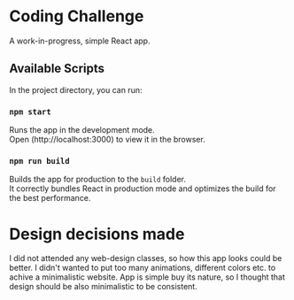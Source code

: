 # Coding Challenge

A work-in-progress, simple React app.

## Available Scripts

In the project directory, you can run:

### `npm start`

Runs the app in the development mode.<br />
Open (http://localhost:3000) to view it in the browser.

### `npm run build`

Builds the app for production to the `build` folder.<br />
It correctly bundles React in production mode and optimizes the build for the best performance.

# Design decisions made

I did not attended any web-design classes, so how this app looks could be better.
I didn't wanted to put too many animations, different colors etc. to achive a minimalistic website.
App is simple buy its nature, so I thought that design should be also minimalistic to be consistent.
